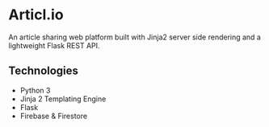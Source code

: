 # Articl.io

An article sharing web platform built with Jinja2 server side rendering and a lightweight Flask REST API.

## Technologies 
- Python 3
- Jinja 2 Templating Engine 
- Flask
- Firebase & Firestore
